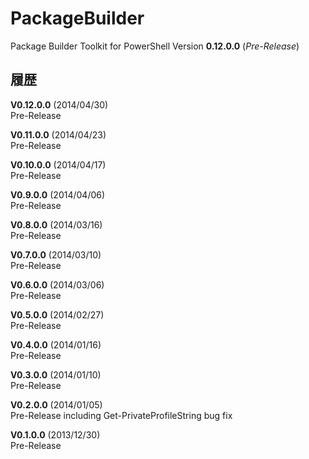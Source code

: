 PackageBuilder
==============

Package Builder Toolkit for PowerShell Version **0.12.0.0** (*Pre-Release*)


履歴
----

**V0.12.0.0** (2014/04/30)  
Pre-Release

**V0.11.0.0** (2014/04/23)  
Pre-Release

**V0.10.0.0** (2014/04/17)  
Pre-Release

**V0.9.0.0** (2014/04/06)  
Pre-Release

**V0.8.0.0** (2014/03/16)  
Pre-Release

**V0.7.0.0** (2014/03/10)  
Pre-Release

**V0.6.0.0** (2014/03/06)  
Pre-Release

**V0.5.0.0** (2014/02/27)  
Pre-Release

**V0.4.0.0** (2014/01/16)  
Pre-Release

**V0.3.0.0** (2014/01/10)  
Pre-Release

**V0.2.0.0** (2014/01/05)  
Pre-Release including Get-PrivateProfileString bug fix

**V0.1.0.0** (2013/12/30)  
Pre-Release
